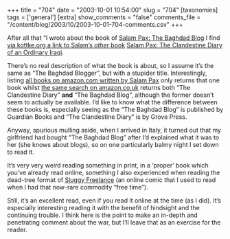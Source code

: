 +++
title = "704"
date = "2003-10-01 10:54:00"
slug = "704"
[taxonomies]
tags = ['general']
[extra]
show_comments = "false"
comments_file = "/content/blog/2003/10/2003-10-01-704-comments.csv"
+++

After all that “I wrote about the book of [Salam Pax: The Baghdad Blog](http://pipthepixie.tripod.com/blog/archive/2003_08_01_blog.html#106235436164022980) I find [via kottke.org a link to Salam’s *other* book](http://www.kottke.org/03/09/030919behold_the_b.html) [Salam Pax: The Clandestine Diary of an Ordinary Iraqi](http://www.amazon.com/exec/obidos/ASIN/0802140440/ref=nosim/0sil8).

There’s no real description of what the book is about, so I assume it’s the same as “The Baghdad Blogger”, but with a stupider title. Interestingly, listing [all books on amazon.com written by Salam Pax](http://www.amazon.com/exec/obidos/ASIN/0802140440/qid%3D1064939394/sr%3D11-1/ref%3Dsr%5F11%5F1/002-4416782-0463261) only returns that one book whilst [the same search on amazon.co.uk](http://www.amazon.co.uk/exec/obidos/search-handle-url/index=books-uk&field-author=Pax%2C%20Salam/026-9763497-2573219) returns both “The Clandestine Diary” **and** “The Baghdad Blog”, although the former doesn’t seem to actually be available. I’d like to know what the difference between these books is, especially seeing as the “The Baghdad Blog” is published by Guardian Books and “The Clandestine Diary” is by Grove Press.

Anyway, spurious mulling aside, when I arrived in Italy, it turned out that my girlfriend had bought “The Baghdad Blog” after I’d explained what it was to her (she knows about blogs), so on one particularly balmy night I set down to read it.

It’s very very weird reading something in print, in a ‘proper’ book which you’ve already read online, something I also experienced when reading the dead-tree format of [Sluggy Freelance](http://www.sluggy.com/) (an online comic that I used to read when I had that now-rare commodity “free time”).

Still, it’s an excellent read, even if you read it online at the time (as I did). It’s especially interesting reading it with the benefit of hindsight and the continuing trouble. I think here is the point to make an in-depth and penetrating comment about the war, but I’ll leave that as an exercise for the reader.
